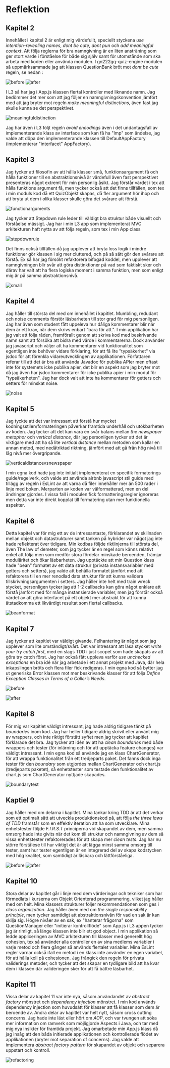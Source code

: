 # Reflektion
## Kapitel 2 
Innehållet i kapitel 2 är enligt mig värdefullt, speciellt styckena *use intention-revealing names*, *dont be cute*, *dont pun* och *add meaningful context*. Att följa reglerna för bra namngivning är en liten ansträning som ger stort värde i förståelse för både sig själv samt för utomstånde som ska arbeta med koden eller använda modulen. I gn222gq-quiz-engine modulen så uppmärksammade jag att klassen QuestionBank bröt mot *dont be cute* regeln, se nedan :

![before](./img/kap2-dontpun-before.PNG)
![after](./img/kap2-dontpun-after.PNG)

I L3 så har jag i App.js klassen flertal kontroller med liknande namn. Jag bedömmer det mer som att jag följer en namngivningskonvention jämfört med att jag bryter mot regeln *make meaningful distinctions*, även fast jag skulle kunna se det perspektivet.

![meaningfuldistinction](./img//kap2-meaningfuldistinctions.PNG)

Jag har även i L3 följt regeln *avoid encodings* även i det undantagsfall av implementerande klass av interface som kan få ha "Imp" som ändelse, jag valde att döpa den implementerande klassen till DefaultAppFactory (implementerar "interfacet" AppFactory).

## Kapitel 3
Jag tycker att filosofin av att hålla klasser små, funktionsargument få och hålla funktioner till en abstraktionsnivå är värdefull även fast perspektivet presenteras något extremt för min personlig åsikt. Jag förstår värdet i tex att hålla funktions argument få, men tycker också att det finns tillfällen, som tex i min moduls kod då ett QuizObjekt skapas, då fler argument hör ihop och att bryta ut dem i olika klasser skulle göra det svårare att förstå.

![functionarguments](./img/kap3-functionarguments.PNG)

Jag tycker att Stepdown rule leder till väldigt bra struktur både visuellt och förståelse mässigt. Jag har i min L3 app som implementerat MVC arkitekturen haft nytta av att följa regeln, som tex i min App class 

![stepdownrule](./img/kap3-stepdownrule.PNG)

Det finns också tillfällen då jag upplever att bryta loss logik i mindre funktioner gör klassen i sig mer cluttered, och på så sätt gör den svårare att förstå. Ex så har jag försökt refaktorera bifogad koddel, men upplever att namngivningen blir svår att göra distinktioner på vad som faktiskt sker och därav har valt att ha flera logiska moment i samma funktion, men som enligt mig är på samma abstraktionsnivå.

![small](./img/kap3-small.PNG)

## Kapitel 4
Jag håller till största del med om innehållet i kapitlet. Mumbling, redudant och noise comments förstör läsbarheten till stor grad för mig personligen. Jag har även som student fått uppeleva hur dåliga kommentarer blir när dem är ett krav, när dem skrivs enbart "bara för att.". I min applikation har jag valt att följa råden, framförallt genom att skriva kod med beskrivande namn samt att försöka att bidra med värde i kommentarerna. Dock använder jag javascript och väljer att ha kommentarer vid funktionalitet som egentligen inte behöver vidare förklaring, för att få lite "typsäkerhet" via jsdoc för att förenkla vidareutvecklingen av applikationen. Författaren referar till att det är bra att använda Javadoc för publika APIer men oftast inte för systemets icke publika apier, det blir en aspekt som jag bryter mot då jag även har jsdoc kommentarer för icke publika apier i min modul för "typsäkerheten". Jag har dock valt att inte ha kommentarer för getters och setters för minskat noise.

![noise](./img/kap4-noisetypesafety.PNG)

## Kapitel 5
Jag tyckte att det var intressant att förstå hur mycket kodningsstilen/formateringen påverkar framtida underhåll och utökbarheten av koden. Jag tycker att det kan vara en svår balans mellan *the newspaper metaphor* och *vertical distance*, där jag personligen tycker att det är viktigare med att ha så lite *vertical distance* mellan metoden som kallar en annan metod, med nedåtriktad riktning, jämfört med att gå från hög nivå till låg nivå mer övergripande. 

![verticaldistancevsnewspaper](./img/kap5-verticaldistancebeforenewspapermetaphore.PNG)

I min egna kod hade jag inte initialt implementerat en specifik formaterings guide/regelverk, och valde att använda airbnb javascript stil guide med tillägg av regeln i EsLint av att varna då filer innehåller mer än 500 rader i linje med boken. Merparten av koden var välformatterad, men en del ändringar gjordes. I vissa fall i modulen fick formatteringsregler ignoreras men detta var inte direkt kopplat till formatering utan mer funktionella aspekter.

## Kapitel 6
Detta kapitel var för mig ett av de intressantaste, förklarandet av skillnaden mellan objekt och datastrukturer samt tanken på hybrider var något jag inte hade reflekterat över tidigare. Min kodbas följde riktlinjerna till största del, även The law of demeter, som jag tycker är en regel som känns relativt enkel att följa men som medför stora fördelar minskade beroenden, främjar moduläritet och ökar läsbarheten. Jag upptäckte att min Question klass hade "bean" formatet av ett data struktur (privata instansvariabler med getters och setters), jag valde att behålla formatet jämfört med att refaktorera till en mer renodlad data struktur för att kunna validera tillskrivningsargumenten i setters. Jag håller inte helt med train wreck stycket, personligen tycker jag att 1-2 callbacks kan göra något enklare att förstå jämfört med för många instansierade variabler, men jag förstår också värdet av att göra interfacet på ett objekt mer abstrakt för att kunna åtstadkomma ett likvärdigt resultat som flertal callbacks.

![beanformat](./img/kap6-beanformat.PNG)


## Kapitel 7
Jag tycker att kapitlet var väldigt givande. Felhantering är något som jag upplever som lite omständigt/svårt. Det var intressant att läsa stycket *write your try catch first*, med en slags TDD i just scopet som hade skapats av att göra try catch först. Jag har också fått uppleva varför *use unchecked exceptions* en bra idé när jag arbetade i ett annat projekt med Java, där hela inkapslingen bröts och flera filer fick redigeras. I min egna kod så bytter jag ut generiska Error klassen mot mer beskrivande klasser för att följa *Define Exception Classes in Terms of a Caller’s Needs*.

![before](./img/kap7-refactor-before.PNG)

![after](./img/kap7-refactor-after.PNG)

## Kapitel 8
För mig var kapitlet väldigt intressant, jag hade aldrig tidigare tänkt på *boundaries* inom kod. Jag har heller tidigare aldrig skrivit eller använt mig av wrappers, och inte riktigt förstått syftet men jag tycker att kapitlet förklarade det bra. Jag tycker att idén av att ha *clean boundaries* med både wrappers och tester (för inlärning och för att upptäcka feature changes) var väldigt intressant. I min egna kod så använde jag en klass ChartGenerator, för att wrappa funktionalitet från ett tredjeparts paket. Det fanns dock inga tester för den *boundary* som utgjordes mellan ChartGenerator och chart.js (tredjeparts paketet), så enhetstester som testade den funktionalitet av chart.js som ChartGenerator nyttjade skapades.

![boundarytest](./img/kap8-chartjsboundarytest.PNG)


## Kaptiel 9
Jag håller med om delarna i kapitlet. Mina tankar kring TDD är att det verkar som ett optimalt sätt att utveckla produktionskod på, att följa *the three laws of TDD* framstår som en effektiv iteration att ha som utvecklare. Mina enhetstester följde *F.I.R.S.T* principerna vid skapandet av dem, men samma omsorg hade inte givits när det kom till struktur och namngivning av dem så vissa enhetstester refaktorerades för att skapa mer *clean tests*. Jag har nu större förstålese till hur viktigt det är att lägga minst samma omsorg till tester, samt hur tester egentligen är en integrerad del av skapa kodstycken med hög kvalitet, som samtidigt är läsbara och lättförståeliga.

![before](./img/kap9-beforerefactoring.PNG)
![after](./img/kap9-afterrefactoring.PNG)


## Kapitel 10
Stora delar av kapitlet går i linje med dem värderingar och tekniker som har förmedlats i kurserna om Objekt Orienterad programmering, vilket jag håller med om helt. Mina klassers strukturer följer rekommendationen som ges i *class organization*. Jag håller även med om *the single responsibility principle*, men tycker samtidigt att abstraktionsnivån för vad en sak är kan skilja sig. Högre nivåer av en sak, ex "hanterar frågorna" som QuestionManager eller "initierar kontrollflöde" som App.js i L3 appen tycker jag är rimligt, så länge klassen inte blir ett god object. I min applikation så ledde appliceringen av MVC arkitekturen till klasser med generellt hög cohesion, tex så använder alla controller en av sina medlems variabler i varje metod och flera gånger så används flertalet variabler. Mina EsLint regler varnar också ifall en metod i en klass inte använder en egen variabel, för att hålla koll på cohesionen. Jag frångick den regeln för privata validerings metoder, och tycker att det skapar en tydligare bild att ha kvar dem i klassen där valideringen sker för att få bättre läsbarhet. 

## Kapitel 11
Vissa delar av kapitel 11 var inte nya, såsom användandet av *abstract factory* mönstret och *dependency injection* mönstret. I min kod används dependency injection som huvudsätt för klasser att få klasser som dem är beroende av. Andra delar av kapitlet var helt nytt, såsom cross cutting concerns. Jag hade inte läst eller hört om *AOP*, och var tvungen att söka mer information om ramverk som möjligjorde Aspects i Java, och tar med mig nya insikter för framtida projekt. Jag omarbetade min App.js klass då jag insåg att den båda initierade applikationen och kontrollerade flödet av applikationen (bryter mot separation of concerns). Jag valde att implementera *abstract factory pattern* för skapandet av objekt och separera uppstart och kontroll.

![refactoring](./img/kap11-beforeandafter.PNG)
